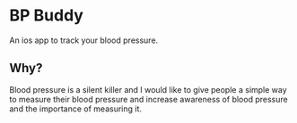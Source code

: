 # BP Buddy

An ios app to track your blood pressure.

## Why?

Blood pressure is a silent killer and I would like to give people a simple way to measure their blood pressure and increase awareness of blood pressure and the importance of measuring it.
